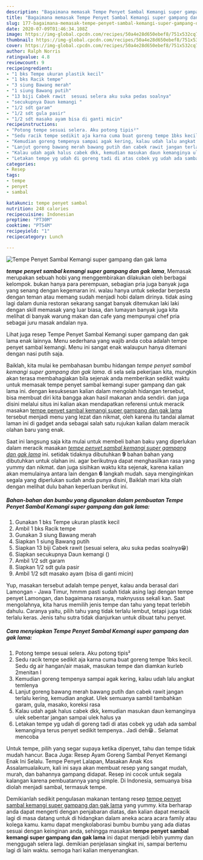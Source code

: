 ```yaml
---
description: "Bagaimana memasak Tempe Penyet Sambal Kemangi super gampang dan gak lama Lezat"
title: "Bagaimana memasak Tempe Penyet Sambal Kemangi super gampang dan gak lama Lezat"
slug: 177-bagaimana-memasak-tempe-penyet-sambal-kemangi-super-gampang-dan-gak-lama-lezat
date: 2020-07-09T01:46:34.108Z
image: https://img-global.cpcdn.com/recipes/50a4e28d650ebef8/751x532cq70/tempe-penyet-sambal-kemangi-super-gampang-dan-gak-lama-foto-resep-utama.jpg
thumbnail: https://img-global.cpcdn.com/recipes/50a4e28d650ebef8/751x532cq70/tempe-penyet-sambal-kemangi-super-gampang-dan-gak-lama-foto-resep-utama.jpg
cover: https://img-global.cpcdn.com/recipes/50a4e28d650ebef8/751x532cq70/tempe-penyet-sambal-kemangi-super-gampang-dan-gak-lama-foto-resep-utama.jpg
author: Ralph Norris
ratingvalue: 4.8
reviewcount: 9
recipeingredient:
- "1 bks Tempe ukuran plastik kecil"
- "1 bks Racik tempe"
- "3 siung Bawang merah"
- "1 siung Bawang putih"
- "13 biji Cabek rawit  sesuai selera aku suka pedas soalnya"
- "secukupnya Daun kemangi "
- "1/2 sdt garam"
- "1/2 sdt gula pasir"
- "1/2 sdt masako ayam bisa di ganti micin"
recipeinstructions:
- "Potong tempe sesuai selera. Aku potong tipis²"
- "Sedu racik tempe sedikit aja karna cuma buat goreng tempe 1bks kecil. Sedu dg air hangan/air masak, masukan tempe dan diamkan kurleb 2menitan l"
- "Kemudian goreng tempenya sampai agak kering, kalau udah lalu angkat temlenya"
- "Lanjut goreng bawang merah bawang putih dan cabek rawit jangan terlalu kering, kemudian angkat. Ulek semuanya sambil tambahkan garam, gula, masako, koreksi rasa"
- "Kalau udah agak halus cabek dkk, kemudian masukan daun kemanginya ulek sebentar jangan sampai ulek halus ya"
- "Letakan tempe yg udah di goreng tadi di atas cobek yg udah ada sambal kemanginya terus penyet sedikit tempenya.. Jadi deh😁.. Selamat mencoba"
categories:
- Resep
tags:
- tempe
- penyet
- sambal

katakunci: tempe penyet sambal 
nutrition: 248 calories
recipecuisine: Indonesian
preptime: "PT30M"
cooktime: "PT54M"
recipeyield: "1"
recipecategory: Lunch

---
```



![Tempe Penyet Sambal Kemangi super gampang dan gak lama](https://img-global.cpcdn.com/recipes/50a4e28d650ebef8/751x532cq70/tempe-penyet-sambal-kemangi-super-gampang-dan-gak-lama-foto-resep-utama.jpg)

<b><i>tempe penyet sambal kemangi super gampang dan gak lama</i></b>, Memasak merupakan sebuah hobi yang menggembirakan dilakukan oleh berbagai kelompok. bukan hanya para perempuan, sebagian pria juga banyak juga yang senang dengan kegemaran ini. walau hanya untuk sekedar berpesta dengan teman atau memang sudah menjadi hobi dalam dirinya. tidak asing lagi dalam dunia restoran sekarang sangat banyak ditemukan laki laki dengan skill memasak yang luar biasa, dan lumayan banyak juga kita melihat di banyak warung makan dan cafe yang mempunyai chef pria sebagai juru masak andalan nya.

Lihat juga resep Tempe Penyet Sambal Kemangi super gampang dan gak lama enak lainnya. Menu sederhana yang wajib anda coba adalah tempe penyet sambal kemangi. Menu ini sangat enak walaupun hanya ditemani dengan nasi putih saja.

Baiklah, kita mulai ke pembahasan bumbu hidangan <i>tempe penyet sambal kemangi super gampang dan gak lama</i>. di sela sela pekerjaan kita, mungkin akan terasa membahagiakan bila sejenak anda memberikan sedikit waktu untuk memasak tempe penyet sambal kemangi super gampang dan gak lama ini. dengan kesuksesan kalian dalam mengolah hidangan tersebut, bisa membuat diri kita bangga akan hasil makanan anda sendiri. dan juga disini melalui situs ini kalian akan mendapatkan referensi untuk meracik masakan <u>tempe penyet sambal kemangi super gampang dan gak lama</u> tersebut menjadi menu yang lezat dan nikmat, oleh karena itu tandai alamat laman ini di gadget anda sebagai salah satu rujukan kalian dalam meracik olahan baru yang enak.


Saat ini langsung saja kita mulai untuk membeli bahan baku yang diperlukan dalam meracik masakan <u><i>tempe penyet sambal kemangi super gampang dan gak lama</i></u> ini. setidak tidaknya dibutuhkan <b>9</b> bahan bahan yang dibutuhkan untuk olahan ini. agar berikutnya dapat menghasilkan rasa yang yummy dan nikmat. dan juga sisihkan waktu kita sejenak, karena kalian akan memulainya antara lain dengan <b>6</b> langkah mudah. saya menginginkan segala yang diperlukan sudah anda punya disini, Baiklah mari kita olah dengan melihat dulu bahan keperluan berikut ini.

<!--inarticleads1-->

##### Bahan-bahan dan bumbu yang digunakan dalam pembuatan Tempe Penyet Sambal Kemangi super gampang dan gak lama:

1. Gunakan 1 bks Tempe ukuran plastik kecil
1. Ambil 1 bks Racik tempe
1. Gunakan 3 siung Bawang merah
1. Siapkan 1 siung Bawang putih
1. Siapkan 13 biji Cabek rawit  (sesuai selera, aku suka pedas soalnya😁)
1. Siapkan secukupnya Daun kemangi ()
1. Ambil 1/2 sdt garam
1. Siapkan 1/2 sdt gula pasir
1. Ambil 1/2 sdt masako ayam (bisa di ganti micin)


Yup, masakan tersebut adalah tempe penyet, kalau anda berasal dari Lamongan - Jawa Timur, hmmm pasti sudah tidak asing lagi dengan tempe penyet Lamongan, dan bagaimana rasanya, maknyusss sekali kan. Saat mengolahnya, kita harus memilih jenis tempe dan tahu yang tepat terlebih dahulu. Caranya yaitu, pilih tahu yang tidak terlalu lembut, tetapi juga tidak terlalu keras. Jenis tahu sutra tidak dianjurkan untuk dibuat tahu penyet. 

<!--inarticleads2-->

##### Cara menyiapkan Tempe Penyet Sambal Kemangi super gampang dan gak lama:

1. Potong tempe sesuai selera. Aku potong tipis²
1. Sedu racik tempe sedikit aja karna cuma buat goreng tempe 1bks kecil. Sedu dg air hangan/air masak, masukan tempe dan diamkan kurleb 2menitan l
1. Kemudian goreng tempenya sampai agak kering, kalau udah lalu angkat temlenya
1. Lanjut goreng bawang merah bawang putih dan cabek rawit jangan terlalu kering, kemudian angkat. Ulek semuanya sambil tambahkan garam, gula, masako, koreksi rasa
1. Kalau udah agak halus cabek dkk, kemudian masukan daun kemanginya ulek sebentar jangan sampai ulek halus ya
1. Letakan tempe yg udah di goreng tadi di atas cobek yg udah ada sambal kemanginya terus penyet sedikit tempenya.. Jadi deh😁.. Selamat mencoba


Untuk tempe, pilih yang segar supaya ketika dipenyet, tahu dan tempe tidak mudah hancur. Baca Juga: Resep Ayam Goreng Sambal Penyet Kemangi Enak Ini Selalu. Tempe Penyet Lalapan, Masakan Anak Kos Assalamualaikum, kali ini saya akan membuat resep yang sangat mudah, murah, dan bahannya gampang didapat. Resep ini cocok untuk segala kalangan karena pembuatannya yang simple. Di Indonesia, semuanya bisa diolah menjadi sambal, termasuk tempe. 

Demikianlah sedikit pengulasan makanan tentang resep <u>tempe penyet sambal kemangi super gampang dan gak lama</u> yang yummy. kita berharap anda dapat mengerti dengan penjabaran diatas, dan kalian dapat meracik lagi di masa datang untuk di hidangkan dalam aneka acara acara family atau kolega kamu. kamu dapat mengkolaborasi bumbu bumbu yang ada diatas sesuai dengan keinginan anda, sehingga masakan <b>tempe penyet sambal kemangi super gampang dan gak lama</b> ini dapat menjadi lebih yummy dan menggugah selera lagi. demikian penjelasan singkat ini, sampai bertemu lagi di lain waktu. semoga hari kalian menyenangkan.
